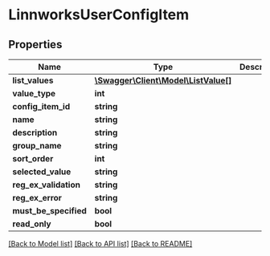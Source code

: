 # LinnworksUserConfigItem

## Properties
Name | Type | Description | Notes
------------ | ------------- | ------------- | -------------
**list_values** | [**\Swagger\Client\Model\ListValue[]**](ListValue.md) |  | [optional] 
**value_type** | **int** |  | [optional] 
**config_item_id** | **string** |  | [optional] 
**name** | **string** |  | [optional] 
**description** | **string** |  | [optional] 
**group_name** | **string** |  | [optional] 
**sort_order** | **int** |  | [optional] 
**selected_value** | **string** |  | [optional] 
**reg_ex_validation** | **string** |  | [optional] 
**reg_ex_error** | **string** |  | [optional] 
**must_be_specified** | **bool** |  | [optional] 
**read_only** | **bool** |  | [optional] 

[[Back to Model list]](../../README.md#documentation-for-models) [[Back to API list]](../../README.md#documentation-for-api-endpoints) [[Back to README]](../../README.md)

